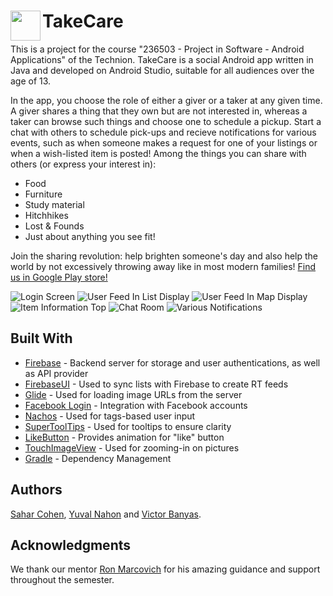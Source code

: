# TakeCare <img src="https://user-images.githubusercontent.com/28847788/51694511-a5cd4b00-2009-11e9-8468-80cbd893d39a.png" align="left" height="48" width="48" >

This is a project for the course "236503 - Project in Software - Android Applications" of the Technion.
TakeCare is a social Android app written in Java and developed on Android Studio, suitable for all audiences over the age of 13.

In the app, you choose the role of either a giver or a taker at any given time.
A giver shares a thing that they own but are not interested in, whereas a taker can browse such things and choose one to schedule a pickup. Start a chat with others to schedule pick-ups and recieve notifications for various events, such as when someone makes a request for one of your listings or when a wish-listed item is posted!
Among the things you can share with others (or express your interest in):
* Food
* Furniture
* Study material
* Hitchhikes
* Lost & Founds
* Just about anything you see fit!

Join the sharing revolution: help brighten someone's day and also help the world by not excessively throwing away like in most modern families! [Find us in Google Play store!](https://play.google.com/store/apps/details?id=com.syv.takecare.takecare)



![Login Screen](https://user-images.githubusercontent.com/28847788/51693782-4884ca00-2008-11e9-9c95-815f85cd39dd.PNG)
![User Feed In List Display](https://user-images.githubusercontent.com/28847788/51693783-491d6080-2008-11e9-82ff-9929506080fa.PNG)
![User Feed In Map Display](https://user-images.githubusercontent.com/28847788/51693784-491d6080-2008-11e9-9f07-a0649f6d387d.PNG)
![Item Information Top](https://user-images.githubusercontent.com/28847788/51693787-49b5f700-2008-11e9-9924-7fcc41bd1cc2.PNG)
![Chat Room](https://user-images.githubusercontent.com/28847788/51693791-4a4e8d80-2008-11e9-8fdc-84d4a3161e3b.PNG)
![Various Notifications](https://user-images.githubusercontent.com/28847788/51693790-49b5f700-2008-11e9-9040-5678d4bd11fd.PNG)




## Built With

* [Firebase](https://firebase.google.com) - Backend server for storage and user authentications, as well as API provider
* [FirebaseUI](https://github.com/firebase/FirebaseUI-Android) - Used to sync lists with Firebase to create RT feeds
* [Glide](https://bumptech.github.io/glide/) - Used for loading image URLs from the server
* [Facebook Login](https://developers.facebook.com/docs/facebook-login/android) - Integration with Facebook accounts
* [Nachos](https://github.com/hootsuite/nachos) - Used for tags-based user input
* [SuperToolTips](https://github.com/nhaarman/supertooltips) - Used for tooltips to ensure clarity
* [LikeButton](https://github.com/jd-alexander/LikeButton) - Provides animation for "like" button
* [TouchImageView](https://github.com/MikeOrtiz/TouchImageView) - Used for zooming-in on pictures
* [Gradle](https://gradle.org/) - Dependency Management

## Authors

[Sahar Cohen](https://github.com/Saharco), [Yuval Nahon](https://github.com/YuvalNahon2) and [Victor Banyas](https://github.com/victorbanyas).

## Acknowledgments 

We thank our mentor [Ron Marcovich](https://github.com/ron4548) for his amazing guidance and support throughout the semester.

